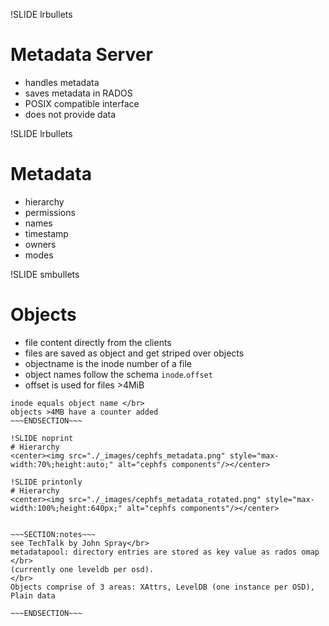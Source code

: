 !SLIDE lrbullets 
# Metadata Server

* handles metadata 
* saves metadata in RADOS
* POSIX compatible interface
* does not provide data



!SLIDE lrbullets
# Metadata

* hierarchy
* permissions
* names
* timestamp
* owners
* modes


!SLIDE smbullets
# Objects 
* file content directly from the clients
* files are saved as object and get striped over objects
* objectname is the inode number of a file
* object names follow the schema `inode`.`offset`
* offset is used for files >4MiB

~~~SECTION:notes~~~
inode equals object name </br>
objects >4MB have a counter added
~~~ENDSECTION~~~

!SLIDE noprint
# Hierarchy
<center><img src="./_images/cephfs_metadata.png" style="max-width:70%;height:auto;" alt="cephfs components"/></center>

!SLIDE printonly
# Hierarchy
<center><img src="./_images/cephfs_metadata_rotated.png" style="max-width:100%;height:640px;" alt="cephfs components"/></center>


~~~SECTION:notes~~~
see TechTalk by John Spray</br>
metadatapool: directory entries are stored as key value as rados omap </br>
(currently one leveldb per osd). 
</br>
Objects comprise of 3 areas: XAttrs, LevelDB (one instance per OSD), Plain data

~~~ENDSECTION~~~

